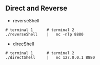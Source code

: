 ## Direct and Reverse 
- reverseShell
```
# terminal 1      # terminal 2
./reverseShell    |   nc -nlp 8880
```
- direcShell
```
# terminal 1      # terminal 2
./directShell     |   nc 127.0.0.1 8880
```
